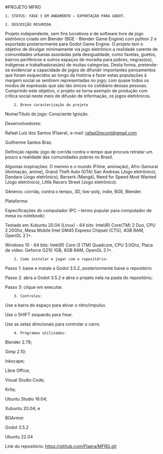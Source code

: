 #PROJETO MFRG
       
    1. STATUS: FASE 3 EM ANDAMENTO – EXPORTAÇÃO PARA GODOT.
       
    2. DESCRIÇÃO RESUMIDA

Projeto independente, sem fins lucrativos e de software livre de jogo eletrônico criado em Blender (BGE - Blender Game Engine) com python 2 e exportado posteriormente para Godot Game Engine.
O projeto tem o objetivo de divulgar minimamente via jogo eletrônico a realidade carente de comunidades urbanas assoladas pela desigualdade; como favelas, guetos, bairros periféricos e outros espaços de moradia para pobres, negras(os), indígenas e trabalhadoras(es) de muitas categorias. 
Desta forma, pretende-se evidenciar a capacidade de jogos de difundir importantes pensamentos que foram esquecidos ao longo da história e fazer estas populações à margem social se sentirem representadas no jogo; com quase todos os modos de expressão que são tão únicos no cotidiano dessas pessoas. Cumprindo este objetivo, o projeto se torna exemplo de produção com crítica social neste meio de difusão de informação, os jogos eletrônicos.
       
        1. Breve caracterização do projeto

Nome/Título do jogo: Consciente Ignição.

Desenvolvedores:

Rafael Luiz dos Santos (Flaera), e-mail: rafael2mcont@gmail.com

Guilherme Santos Braz.

Definição rápida: jogo de corrida contra o tempo que procura retratar um pouco a realidade das comunidades pobres no Brasil.

Algumas inspirações: O menino e o mundo (Filme, animação), Afro-Samurai (Animação, anime), Grand Theft Auto (GTA) San Andreas (Jogo eletrônico), Dandara (Jogo eletrônico), Berserk (Mangá), Need for Speed Most Wanted (Jogo eletrônico), Little Racers Street (Jogo eletrônico).

Gêneros: corrida, contra o tempo, 3D, low-poly, indie, BGE, Blender.

Plataforma:

Especificações do computador (PC – termo popular para computador de mesa ou notebook):

Testado em Xubuntu 20.04 (Linux) - 64 bits: Intel(R) Core(TM) 2 Duo, CPU 2.20Ghz, Mesa Mobile Intel GM45 Express Chipset (CTG), 4GB RAM, OpenGL 2.1+.

Windows 10 - 64 bits:  Intel(R) Core i3 (TM) Quadcore, CPU 3.0Ghz, Placa de vídeo: Geforce G210 1GB, 6GB RAM, OpenGL 2.1+.

        2. Como instalar e jogar com o repositório:
       
Passo 1: baixe e instale a Godot 3.5.2, posteriormente baixe o repositório

Passo 2: abra a Godot 3.5.2 e abra o projeto nela na pasta do repositório;

Passo 3: clique em executar.

        3. Controles:
       
Use a barra de espaço para ativar o nitro/impulso.

Use o SHIFT esquerdo para frear.

Use as setas direcionais para controlar o carro.
       
        4. Programas utilizados:
       
Blender 2.79;

Gimp 2.10;

Inkscape;

Libre Office;

Visual Studio Code;

Krita;

Ubuntu Studio 16.04;

Xubuntu 20.04; e

BGArmor.

Godot 3.5.2

Ubuntu 22.04

Link do repositório: https://github.com/Flaera/MFRG.git

